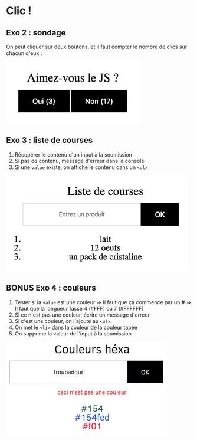# Clic !

## Exo 2 : sondage

On peut cliquer sur deux boutons, et il faut compter le nombre de clics sur chacun d'eux :

![exo2](exo2.png)


## Exo 3 : liste de courses

1. Récupérer le contenu d'un input à la soumission
2. Si pas de contenu, message d'erreur dans la console
3. Si une `value` existe, on affiche le contenu dans un `<ul>`

![exo3](exo3.png)

## BONUS Exo 4 : couleurs

1. Tester si la `value` est une couleur
	=> Il faut que ça commence par un #
	=> Il faut que la longueur fasse 4 (#FFF) ou 7 (#FFFFFF)
2. Si ce n'est pas une couleur, écrire un message d'erreur.
3. Si c'est une couleur, on l'ajoute au `<ul>`.
4. On met le `<li>` dans la couleur de la couleur tapée
5. On supprime la valeur de l'input à la soumission

![exo4](exo4.png)